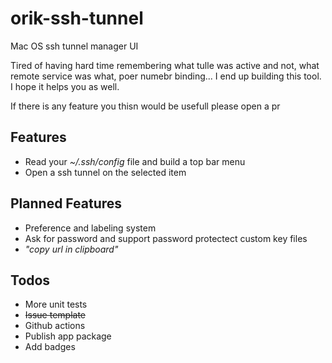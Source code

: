 # orik-ssh-tunnel
Mac OS ssh tunnel manager UI

Tired of having hard time remembering what tulle was active and not, what remote service was what, poer numebr binding... I end up building this tool. I hope it helps you as well.

If there is any feature you thisn would be usefull please open a pr

## Features

* Read your _~/.ssh/config_ file and build a top bar menu
* Open a ssh tunnel on the selected item


## Planned Features

* Preference and labeling system
* Ask for password and support password protectect custom key files
* _"copy url in clipboard"_

## Todos

* More unit tests
* ~~Issue template~~
* Github actions
* Publish app package
* Add badges



